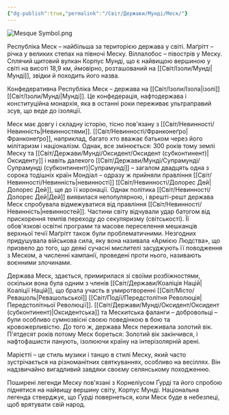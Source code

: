 ```yaml
---
{"dg-publish":true,"permalink":"/Світ/Держави/Мунді/Меск/"}
---
```


![Mesque Symbol.png](/img/user/imgs/Mesque%20Symbol.png)

Республіка Меск – найбільша за територією держава у світі. Маґрітт – річка у великих степах на півночі Меску. Віллалобос – півострів у Меску. Сплячий щитовий вулкан Корпус Мунді, що є найвищою вершиною у світі на висоті 18,9 км, ймовірно, розташований на [[Світ/Ізоли/Мунді\|Мунді]], звідки й походить його назва.

Конфедеративна Республіка Меск – держава на [[Світ/Ізоли/Ізола\|ізолі]] [[Світ/Ізоли/Мунді\|Мунді]]. Це конфедерація, нафтодержава і конституційна монархія, яка в останні роки переживає ультраправий зсув, що веде до ізоляції.

Меск має довгу і складну історію, тісно пов'язану з [[Світ/Невинності/Невинність\|Невинностями]]. [[Світ/Невинності/Франконеґро\|Франконеґро]], наприклад, багато хто вважає батьком через його мілітаризм і націоналізм. Однак, все змінюється: 300 років тому землі Меску та [[Світ/Держави/Мунді/Оксидент/Оксидент (субконтинент)\|Оксиденту]] і навіть далекого [[Світ/Держави/Мунді/Супрамунді/Супрамунді (субконтинент)\|Супрамунді]] – загалом двадцять одна з сорока тодішніх країн Мондіал – одразу ж прийняли правління [[Світ/Невинності/Невинність\|невинності]] [[Світ/Невинності/Долорес Дей\|Долорес Дей]], ще до її коронації. Однак політика [[Світ/Невинності/Долорес Дей\|Дей]] виявилася непопулярною, і врешті-решт держава Меск спробувала відмежуватися від правління [[Світ/Невинності/Невинність\|невинностей]]. Частини світу відчували удар батогом від прискорення темпів переходу до секуляризму (світськості). Її обов'язкові освітні програми та масове переселення мешканців верхньої течії Маґрітт також були проблематичними. Незгодних придушувала військова сила, яку вона називала «Армією Людства», що призвело до того, що деякі сучасні мислителі засуджують її поводження з Меском, а численні кампанії, проведені проти нього, називають воєнними злочинами.

Держава Меск, здається, примирилася зі своїми розбіжностями, оскільки вона була одним з членів [[Світ/Держави/Коаліція Націй\|Коаліції Націй]], що брала участь в умиротворенні [[Світ/Місто/Ревашоль\|Ревашольської]] [[Світ/Події/Передстолітня Революція\|Передстолітньої Революції]]. [[Світ/Держави/Мунді/Оксидент/Оксидент (субконтинент)\|Оксидентська]] та Мескитська фаланги – добровольці – були особливо сумнозвісні своєю поведінкою в бою та кровожерливістю. До того ж, держава Меск переживала золотий вік. П'ятдесят років потому Меск бореться: Золотий вік закінчився, і нафтофашисти панують, ізолюючи країну на інтерізолярній арені.

Марієтті – це стиль музики і танцю в стилі Меску, який часто зустрічається на різноманітних святкуваннях, особливо на весіллях. Він надзвичайно вигадливий завдяки своєму селянському походженню.

Поширені легенди Меску пов'язані з Корнеліусом Ґурді та його спробою піднятися на найвищу вершину світу, Корпус Мунді. Національна легенда стверджує, що Ґурді повернеться, коли Меск буде в небезпеці, щоб врятувати свій народ.